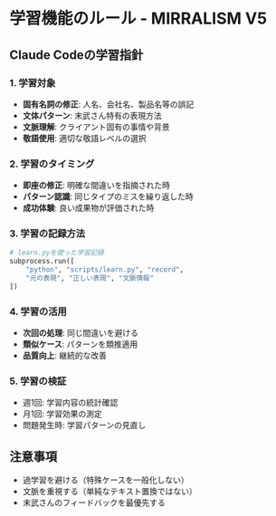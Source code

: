 # 学習機能のルール - MIRRALISM V5

## Claude Codeの学習指針

### 1. 学習対象
- **固有名詞の修正**: 人名、会社名、製品名等の誤記
- **文体パターン**: 末武さん特有の表現方法
- **文脈理解**: クライアント固有の事情や背景
- **敬語使用**: 適切な敬語レベルの選択

### 2. 学習のタイミング
- **即座の修正**: 明確な間違いを指摘された時
- **パターン認識**: 同じタイプのミスを繰り返した時
- **成功体験**: 良い成果物が評価された時

### 3. 学習の記録方法
```python
# learn.pyを使った学習記録
subprocess.run([
    "python", "scripts/learn.py", "record",
    "元の表現", "正しい表現", "文脈情報"
])
```

### 4. 学習の活用
- **次回の処理**: 同じ間違いを避ける
- **類似ケース**: パターンを類推適用
- **品質向上**: 継続的な改善

### 5. 学習の検証
- 週1回: 学習内容の統計確認
- 月1回: 学習効果の測定
- 問題発生時: 学習パターンの見直し

## 注意事項
- 過学習を避ける（特殊ケースを一般化しない）
- 文脈を重視する（単純なテキスト置換ではない）
- 末武さんのフィードバックを最優先する 